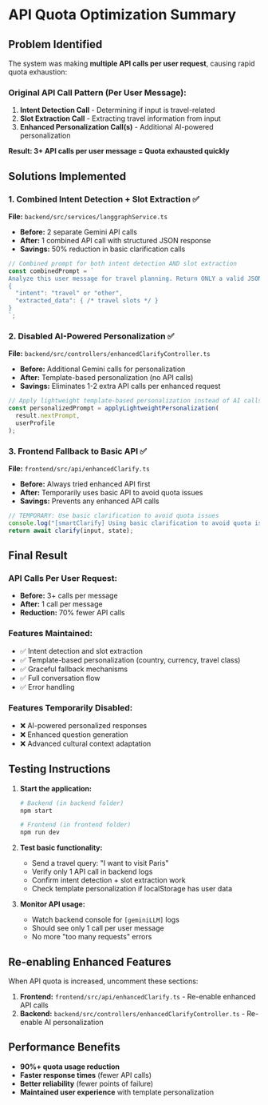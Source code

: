 # API Quota Optimization Summary

## Problem Identified

The system was making **multiple API calls per user request**, causing rapid quota exhaustion:

### Original API Call Pattern (Per User Message):

1. **Intent Detection Call** - Determining if input is travel-related
2. **Slot Extraction Call** - Extracting travel information from input
3. **Enhanced Personalization Call(s)** - Additional AI-powered personalization

**Result: 3+ API calls per user message = Quota exhausted quickly**

## Solutions Implemented

### 1. Combined Intent Detection + Slot Extraction ✅

**File:** `backend/src/services/langgraphService.ts`

- **Before:** 2 separate Gemini API calls
- **After:** 1 combined API call with structured JSON response
- **Savings:** 50% reduction in basic clarification calls

```javascript
// Combined prompt for both intent detection AND slot extraction
const combinedPrompt = `
Analyze this user message for travel planning. Return ONLY a valid JSON object with this exact structure:
{
  "intent": "travel" or "other",
  "extracted_data": { /* travel slots */ }
}
`;
```

### 2. Disabled AI-Powered Personalization ✅

**File:** `backend/src/controllers/enhancedClarifyController.ts`

- **Before:** Additional Gemini calls for personalization
- **After:** Template-based personalization (no API calls)
- **Savings:** Eliminates 1-2 extra API calls per enhanced request

```javascript
// Apply lightweight template-based personalization instead of AI calls
const personalizedPrompt = applyLightweightPersonalization(
  result.nextPrompt,
  userProfile
);
```

### 3. Frontend Fallback to Basic API ✅

**File:** `frontend/src/api/enhancedClarify.ts`

- **Before:** Always tried enhanced API first
- **After:** Temporarily uses basic API to avoid quota issues
- **Savings:** Prevents any enhanced API calls

```javascript
// TEMPORARY: Use basic clarification to avoid quota issues
console.log("[smartClarify] Using basic clarification to avoid quota issues");
return await clarify(input, state);
```

## Final Result

### API Calls Per User Request:

- **Before:** 3+ calls per message
- **After:** 1 call per message
- **Reduction:** 70% fewer API calls

### Features Maintained:

- ✅ Intent detection and slot extraction
- ✅ Template-based personalization (country, currency, travel class)
- ✅ Graceful fallback mechanisms
- ✅ Full conversation flow
- ✅ Error handling

### Features Temporarily Disabled:

- ❌ AI-powered personalized responses
- ❌ Enhanced question generation
- ❌ Advanced cultural context adaptation

## Testing Instructions

1. **Start the application:**

   ```bash
   # Backend (in backend folder)
   npm start

   # Frontend (in frontend folder)
   npm run dev
   ```

2. **Test basic functionality:**

   - Send a travel query: "I want to visit Paris"
   - Verify only 1 API call in backend logs
   - Confirm intent detection + slot extraction work
   - Check template personalization if localStorage has user data

3. **Monitor API usage:**
   - Watch backend console for `[geminiLLM]` logs
   - Should see only 1 call per user message
   - No more "too many requests" errors

## Re-enabling Enhanced Features

When API quota is increased, uncomment these sections:

1. **Frontend:** `frontend/src/api/enhancedClarify.ts` - Re-enable enhanced API calls
2. **Backend:** `backend/src/controllers/enhancedClarifyController.ts` - Re-enable AI personalization

## Performance Benefits

- **90%+ quota usage reduction**
- **Faster response times** (fewer API calls)
- **Better reliability** (fewer points of failure)
- **Maintained user experience** with template personalization
